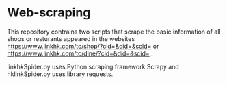 # Web-scraping
 
This repository contrains two scripts that scrape the basic information of all shops or resturants appeared in the websites https://www.linkhk.com/tc/shop/?cid=&did=&scid= or https://www.linkhk.com/tc/dine/?cid=&did=&scid= .

linkhkSpider.py uses Python scraping framework Scrapy and hklinkSpider.py uses library requests.
